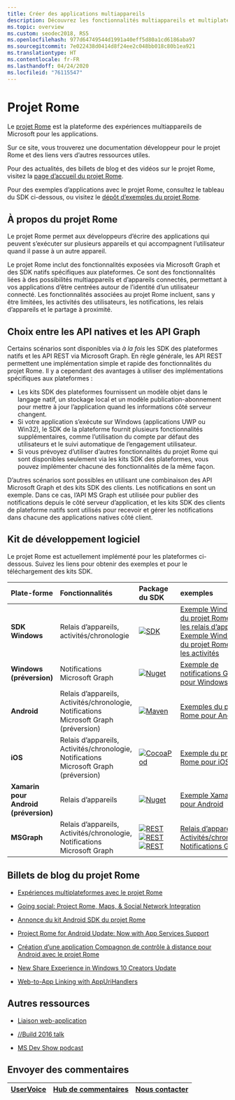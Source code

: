 ```yaml
---
title: Créer des applications multiappareils
description: Découvrez les fonctionnalités multiappareils et multiplateformes activées pour les applications Windows 10 avec le projet Rome.
ms.topic: overview
ms.custom: seodec2018, RS5
ms.openlocfilehash: 977d64749544d1991a40eff5d80a1cd6186aba97
ms.sourcegitcommit: 7e022438d0414d8f24ee2c048bb018c80b1ea921
ms.translationtype: HT
ms.contentlocale: fr-FR
ms.lasthandoff: 04/24/2020
ms.locfileid: "76115547"
---
```

# <a name="project-rome"></a>Projet Rome

Le [projet Rome](https://developer.microsoft.com/windows/project-rome) est la plateforme des expériences multiappareils de Microsoft pour les applications. 

Sur ce site, vous trouverez une documentation développeur pour le projet Rome et des liens vers d’autres ressources utiles.

Pour des actualités, des billets de blog et des vidéos sur le projet Rome, visitez la [page d’accueil du projet Rome](https://developer.microsoft.com/windows/project-rome).

Pour des exemples d’applications avec le projet Rome, consultez le tableau du SDK ci-dessous, ou visitez le [dépôt d’exemples du projet Rome](https://github.com/Microsoft/project-rome).

## <a name="about-project-rome"></a>À propos du projet Rome

Le projet Rome permet aux développeurs d’écrire des applications qui peuvent s’exécuter sur plusieurs appareils et qui accompagnent l’utilisateur quand il passe à un autre appareil.

Le projet Rome inclut des fonctionnalités exposées via Microsoft Graph et des SDK natifs spécifiques aux plateformes. Ce sont des fonctionnalités liées à des possibilités multiappareils et d’appareils connectés, permettant à vos applications d’être centrées autour de l’identité d’un utilisateur connecté. Les fonctionnalités associées au projet Rome incluent, sans y être limitées, les activités des utilisateurs, les notifications, les relais d’appareils et le partage à proximité.

## <a name="choosing-between-native-apis-and-graph-apis"></a>Choix entre les API natives et les API Graph

Certains scénarios sont disponibles via *à la fois* les SDK des plateformes natifs et les API REST via Microsoft Graph. En règle générale, les API REST permettent une implémentation simple et rapide des fonctionnalités du projet Rome. Il y a cependant des avantages à utiliser des implémentations spécifiques aux plateformes :

* Les kits SDK des plateformes fournissent un modèle objet dans le langage natif, un stockage local et un modèle publication-abonnement pour mettre à jour l’application quand les informations côté serveur changent.
* Si votre application s’exécute sur Windows (applications UWP ou Win32), le SDK de la plateforme fournit plusieurs fonctionnalités supplémentaires, comme l’utilisation du compte par défaut des utilisateurs et le suivi automatique de l’engagement utilisateur.
* Si vous prévoyez d’utiliser d’autres fonctionnalités du projet Rome qui sont disponibles seulement via les kits SDK des plateformes, vous pouvez implémenter chacune des fonctionnalités de la même façon.

D’autres scénarios sont possibles en utilisant une combinaison des API Microsoft Graph et des kits SDK des clients. Les notifications en sont un exemple. Dans ce cas, l’API MS Graph est utilisée pour publier des notifications depuis le côté serveur d’application, et les kits SDK des clients de plateforme natifs sont utilisés pour recevoir et gérer les notifications dans chacune des applications natives côté client.

## <a name="sdk"></a>Kit de développement logiciel

Le projet Rome est actuellement implémenté pour les plateformes ci-dessous. Suivez les liens pour obtenir des exemples et pour le téléchargement des kits SDK.

[windows-sdk]:             https://developer.microsoft.com/windows/downloads
[windows-sdk-badge]:       https://img.shields.io/badge/sdk-April%202018%20Update-brightgreen.svg
[windows-drsample]:        https://github.com/Microsoft/Windows-universal-samples/tree/master/Samples/RemoteSystems
[windows-afsample]:        https://github.com/Microsoft/Windows-universal-samples/tree/master/Samples/UserActivity 

[winredist-sdk]:           https://www.nuget.org/packages/Microsoft.ConnectedDevices.UserNotifications
[winredist-sdk-badge]:     https://img.shields.io/nuget/v/Microsoft.ConnectedDevices.UserNotifications.svg
[winredist-sample]:        https://github.com/microsoft/project-rome/tree/master/Windows/samples

[xamarin-sdk]:             https://www.nuget.org/packages/Microsoft.ConnectedDevices.Xamarin.Droid
[xamarin-sdk-badge]:       https://img.shields.io/nuget/v/Microsoft.ConnectedDevices.Xamarin.Droid.svg
[xamarin-sample]:          https://github.com/Microsoft/project-rome/tree/0.8.1/Xamarin/samples

[ios-sdk]:                 https://cocoapods.org/pods/ProjectRomeSdk
[ios-sdk-badge]:           https://img.shields.io/cocoapods/v/ProjectRomeSdk.svg
[ios-sample]:              https://github.com/microsoft/project-rome/tree/master/iOS/samples

[android-sdk]:             https://bintray.com/connecteddevices/maven/com.microsoft.connecteddevices%3Aconnecteddevices-sdk/_latestVersion
[android-sdk-badge]:       https://api.bintray.com/packages/connecteddevices/maven/com.microsoft.connecteddevices%3Aconnecteddevices-sdk/images/download.svg
[android-sample]:          https://github.com/microsoft/project-rome/tree/master/Android/samples

[graph-relay]:             https://developer.microsoft.com/graph/docs/api-reference/beta/resources/project_rome_overview
[graph-activities]:        https://developer.microsoft.com/graph/docs/api-reference/v1.0/resources/activity-feed-api-overview
[graph-notification]:      https://developer.microsoft.com/graph/docs/api-reference/beta/resources/notifications-api-overview

[graph-relay-badge]:       https://img.shields.io/badge/Device_Relay-Beta-orange.svg
[graph-activities-badge]:  https://img.shields.io/badge/Activities-1.0-brightgreen.svg
[graph-notification-badge]:https://img.shields.io/badge/Graph_Notifications-Beta-orange.svg

[graph-relay-sample]:        https://developer.microsoft.com/graph/docs/api-reference/beta/resources/project_rome_overview
[graph-activities-sample]:   https://developer.microsoft.com/graph/docs/api-reference/v1.0/resources/activity-feed-api-overview
[graph-notification-sample]: https://developer.microsoft.com/graph/docs/api-reference/beta/resources/notifications-api-overview



|   Plate-forme                        | Fonctionnalités                                                         |           Package du SDK                          |   exemples                                       |
| :-------------------------------- | :--------------------------------------------------------------- |:---------------------------------------------- | :---------------------------------------------- |
| **SDK Windows**                   | Relais d’appareils, activités/chronologie                                | [![SDK][windows-sdk-badge]][windows-sdk]       | [Exemple Windows du projet Rome pour les relais d’appareils][windows-drsample] <br> [Exemple Windows du projet Rome pour les activités][windows-afsample]
| **Windows (préversion)**             |                                    Notifications Microsoft Graph | [![Nuget][winredist-sdk-badge]][winredist-sdk] | [Exemple de notifications Graph pour Windows][winredist-sample] 
| **Android**             | Relais d’appareils, Activités/chronologie, Notifications Microsoft Graph (préversion) | [![Maven][android-sdk-badge]][android-sdk]     | [Exemples du projet Rome pour Android][android-sample]
| **iOS**                 | Relais d’appareils, Activités/chronologie, Notifications Microsoft Graph (préversion) | [![CocoaPod][ios-sdk-badge]][ios-sdk]          | [Exemple du projet Rome pour iOS][ios-sample]
| **Xamarin pour Android (préversion)** | Relais d’appareils                                                     | [![Nuget][xamarin-sdk-badge]][xamarin-sdk]     | [Exemple Xamarin pour Android][xamarin-sample]
| **MSGraph**                       | Relais d’appareils, Activités/chronologie, Notifications Microsoft Graph | [![REST][graph-relay-badge]][graph-relay]<br> [![REST][graph-activities-badge]][graph-activities]<br>[![REST][graph-notification-badge]][graph-notification]          | [Relais d’appareils][graph-relay-sample]<br>[Activités/chronologie][graph-activities-sample]<br>[Notifications Graph][graph-notification-sample]

## <a name="project-rome-blog-posts"></a>Billets de blog du projet Rome
* [Expériences multiplateformes avec le projet Rome](https://blogs.windows.com/buildingapps/2016/10/11/cross-device-experience-with-project-rome/#iQTseFlAMJRopU9k.97)

* [Going social: Project Rome, Maps, & Social Network Integration](https://blogs.windows.com/buildingapps/2016/10/27/going-social-project-rome-maps-social-network-integration-app-dev-on-xbox-series/#SCfoEZ1q8c1yBMei.97)

* [Annonce du kit Android SDK du projet Rome](https://blogs.windows.com/buildingapps/2017/02/08/announcing-project-rome-android-sdk/#obDkvwkXOGa3tcTx.97)

* [Project Rome for Android Update: Now with App Services Support](https://blogs.windows.com/buildingapps/2017/03/23/project-rome-android-update-now-app-services-support/#DBm1Ic4JX8vXv2h0.97)

* [Création d’une application Compagnon de contrôle à distance pour Android avec le projet Rome](https://devblogs.microsoft.com/xamarin/building-remote-control-companion-app-android-project-rome/)

* [New Share Experience in Windows 10 Creators Update](https://blogs.windows.com/buildingapps/2017/04/06/new-share-experience-windows-10-creators-update/#OGskrWcLLlrCTCSH.97)

* [Web-to-App Linking with AppUriHandlers](https://blogs.windows.com/buildingapps/2016/10/14/web-to-app-linking-with-appurihandlers/#fIh7USaxBYS8JqfT.97)

## <a name="other-resources"></a>Autres ressources

* [Liaison web-application](https://docs.microsoft.com/windows/uwp/launch-resume/web-to-app-linking)

* [//Build 2016 talk](https://channel9.msdn.com/Events/Build/2016/B831)

* [MS Dev Show podcast](http://msdevshow.com/2016/11/project-rome-with-shawn-henry/)

## <a name="give-feedback"></a>Envoyer des commentaires

|[UserVoice](https://wpdev.uservoice.com/forums/110705-universal-windows-platform/category/183208-connected-apps-and-devices-project-rome)|[Hub de commentaires](https://support.microsoft.com/help/4021566/windows-10-send-feedback-to-microsoft-with-feedback-hub-app)|[Nous contacter](mailto:projectrometeam@microsoft.com)|
|-----|-----|-----|
